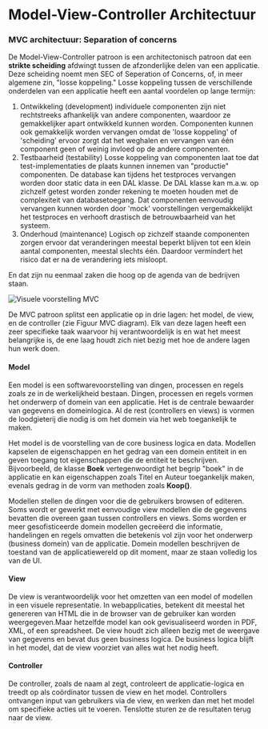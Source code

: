 # Model-View-Controller Architectuur

### MVC architectuur: Separation of concerns

De Model-View-Controller patroon is een architectonisch patroon dat een **strikte scheiding** afdwingt tussen de afzonderlijke delen van een applicatie. Deze scheiding noemt men SEC of Seperation of Concerns, of, in meer algemene zin, "losse koppeling." Losse koppeling tussen de verschillende onderdelen van een applicatie heeft een aantal voordelen op lange termijn:

1. Ontwikkeling \(development\) individuele componenten zijn niet rechtstreeks afhankelijk van andere componenten, waardoor ze gemakkelijker apart ontwikkeld kunnen worden. Componenten kunnen ook gemakkelijk worden vervangen omdat de 'losse koppeling' of 'scheiding' ervoor zorgt dat het weghalen en vervangen van één component geen of weinig invloed op de andere componenten.
2. Testbaarheid \(testability\) Losse koppeling van componenten laat toe dat test-implementaties de plaats kunnen innemen van "productie" componenten. De database kan tijdens het testproces vervangen worden door static data in een DAL klasse. De DAL klasse kan m.a.w. op zichzelf getest worden zonder rekening te moeten houden met de complexiteit van databasetoegang. Dat componenten eenvoudig vervangen kunnen worden door 'mock' voorstellingen vergemakkelijkt het testproces en verhooft drastisch de betrouwbaarheid van het systeem.
3. Onderhoud \(maintenance\) Logisch op zichzelf staande componenten zorgen ervoor dat veranderingen meestal beperkt blijven tot een klein aantal componenten, meestal slechts één. Daardoor vermindert het risico dat er na de verandering iets misloopt.

En dat zijn nu eenmaal zaken die hoog op de agenda van de bedrijven staan.

![Visuele voorstelling MVC](https://www.modernways.be/myap/it/image/programming/microsoft.net/asp.net/MVC%20diagram%202.png)

De MVC patroon splitst een applicatie op in drie lagen: het model, de view, en de controller \(zie Figuur MVC diagram\). Elk van deze lagen heeft een zeer specifieke taak waarvoor hij verantwoordelijk is en wat het meest belangrijke is, de ene laag houdt zich niet bezig met hoe de andere lagen hun werk doen.

#### Model

Een model is een softwarevoorstelling van dingen, processen en regels zoals ze in de werkelijkheid bestaan. Dingen, processen en regels vormen het onderwerp of domein van een applicatie. Het is de centrale bewaarder van gegevens en domeinlogica. Al de rest \(controllers en views\) is vormen de loodgieterij die nodig is om het domein via het web toegankelijk te maken.

Het model is de voorstelling van de core business logica en data. Modellen kapselen de eigenschappen en het gedrag van een domein entiteit in en geven toegang tot eigenschappen die de entiteit te beschrijven. Bijvoorbeeld, de klasse **Boek** vertegenwoordigt het begrip "boek" in de applicatie en kan eigenschappen zoals Titel en Auteur toegankelijk maken, evenals gedrag in de vorm van methoden zoals **Koop\(\)**.

Modellen stellen de dingen voor die de gebruikers browsen of editeren. Soms wordt er gewerkt met eenvoudige view modellen die de gegevens bevatten die overeen gaan tussen controllers en views. Soms worden er meer gesofisticeerde domein modellen gecreëerd die informatie, handelingen en regels omvatten die betekenis vol zijn voor het onderwerp \(business domein\) van de applicatie. Domein modellen beschrijven de toestand van de applicatiewereld op dit moment, maar ze staan volledig los van de UI.

#### View

De view is verantwoordelijk voor het omzetten van een model of modellen in een visuele representatie. In webapplicaties, betekent dit meestal het genereren van HTML die in de browser van de gebruiker kan worden weergegeven.Maar hetzelfde model kan ook gevisualiseerd worden in PDF, XML, of een spreadsheet. De view houdt zich alleen bezig met de weergave van gegevens en bevat dus geen business logica. De business logica blijft in het model, dat de view voorziet van alles wat het nodig heeft.

#### Controller

De controller, zoals de naam al zegt, controleert de applicatie-logica en treedt op als coördinator tussen de view en het model. Controllers ontvangen input van gebruikers via de view, en werken dan met het model om specifieke acties uit te voeren. Tenslotte sturen ze de resultaten terug naar de view.

